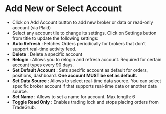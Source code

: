 # Add New or Select Account

- Click on Add Account button to add new broker or data or read-only account (via Plaid)
- Select any account tile to change its settings. Click on Settings button from title to update the following settings:
-  **Auto Refresh** : Fetches Orders periodically for brokers that don't support real-time activity feed.
-  **Delete** : Delete a specific account
-  **Relogin** : Allows you to relogin and refresh account. Required for certain account types every 90 days.
-  **Set Default Account** : Sets specific account as default for orders, positions, dashboard.  **One account MUST be set as default.**
-  **Set Data Source** : Allows to select real-time data source. You can select specific broker account if that supports real-time data or another data source.
-  **Set Name** : Allows to set a name for account. Max length: 6
-  **Toggle Read Only** : Enables trading lock and stops placing orders from TradeGrub.
